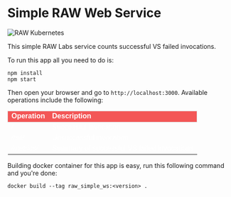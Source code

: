 # Simple RAW Web Service
![RAW Kubernetes](https://raw-labs.com/wp-content/themes/raw-labs/img/security.svg)

This simple RAW Labs service counts successful VS failed invocations.

To run this app all you need to do is:
```
npm install
npm start
```
Then open your browser and go to `http://localhost:3000`. Available operations include the following:
<table style="font-family: Arial, Helvetica, sans-serif;border-collapse: collapse;width: 100%; color: white">
<thead style="border: 1px solid #ddd;padding: 8px;padding-top: 12px;padding-bottom: 12px; text-align: left; background-color: #f35656;color: white;"><tr style="color: white; font-weight: bold"><td>Operation</td><td>Description</td></tr></thead>
<tbody>
<tr><td style="font-style: italic">/</td><td>Successful invocation</td></tr>
<tr><td style="font-style: italic">/fail/</td><td>Unsuccessful invocation</td></tr>
<tr><td style="font-style: italic">/metrics/</td><td>Summary of successful VS failed invocations</td></tr>
</tbody>
</table>


Building docker container for this app is easy, run this following command and you're done:
```
docker build --tag raw_simple_ws:<version> .
```
